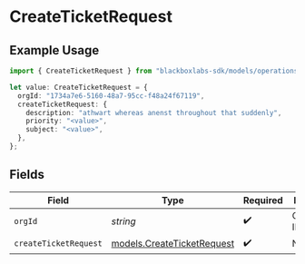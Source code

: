 # CreateTicketRequest

## Example Usage

```typescript
import { CreateTicketRequest } from "blackboxlabs-sdk/models/operations";

let value: CreateTicketRequest = {
  orgId: "1734a7e6-5160-48a7-95cc-f48a24f67119",
  createTicketRequest: {
    description: "athwart whereas anenst throughout that suddenly",
    priority: "<value>",
    subject: "<value>",
  },
};
```

## Fields

| Field                                                             | Type                                                              | Required                                                          | Description                                                       |
| ----------------------------------------------------------------- | ----------------------------------------------------------------- | ----------------------------------------------------------------- | ----------------------------------------------------------------- |
| `orgId`                                                           | *string*                                                          | :heavy_check_mark:                                                | Organization ID                                                   |
| `createTicketRequest`                                             | [models.CreateTicketRequest](../../models/createticketrequest.md) | :heavy_check_mark:                                                | N/A                                                               |